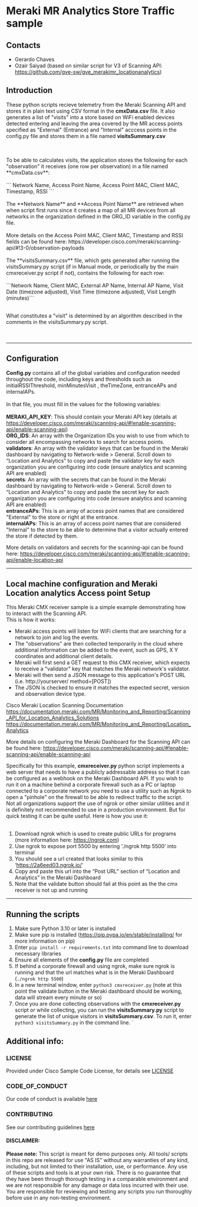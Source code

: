 # Meraki MR Analytics Store Traffic sample

## Contacts

* Gerardo Chaves 
* Ozair Saiyad (based on similar script for V3 of Scanning API: https://github.com/gve-sw/gve_merakimr_locationanalytics)

## Introduction
These python scripts recieve telemetry from the Meraki Scanning API and stores it in plain text
using CSV format in the **cmxData.csv** file. It also generates a list of "visits" into a store based on WiFi enabled devices detected entering and leaving the area covered by the MR access points specified as "External" (Entrance) and "Internal" acccess points in the config.py file and stores them in a file named **visitsSummary.csv**

<br/>
<br/>
To be able to calculates visits, the application stores the following for each "observation" it receives (one row per observation)
in a file named **cmxData.csv**:
<br/>
<br/>
``` Network Name, Access Point Name, Access Point MAC, Client MAC, Timestamp, RSSI ```
<br/>
<br/>
The **Network Name** and **Access Point Name** are retrieved when when script first runs since it creates a map of all MR devices from all networks
in the organization defined in the ORG_ID variable in the config.py file.
<br/>
<br/>
More details on the Access Point MAC, Client MAC, Timestamp and RSSI fields can be found here:
https://developer.cisco.com/meraki/scanning-api/#!3-0/observation-payloads 
<br/>
<br/>
The **visitsSummary.csv** file, which gets generated after running the visitsSummary.py script (if in Manual mode, or periodically by the main cmxreceiver.py script if not), contains the following for each row:
<br/>
<br/>
```Network Name, Client MAC, External AP Name, Internal AP Name, Visit Date (timezone adjusted), Visit Time (timezone adjusted), Visit Length (minutes)```
<br/>
<br/>

What constitutes a "visit" is determined by an algorithm described in the comments in the visitsSummary.py script.  
<br/>
<br/>



---
## Configuration

**Config.py** contains all of the global variables and configuration needed throughout the code, including keys and thresholds such as initialRSSIThreshold, minMinutesVisit , theTimeZone, entranceAPs and internalAPs.
<br/><br/>
In that file, you must fill in the values for the following variables:
<br/><br/>
**MERAKI_API_KEY**: This should contain your Meraki API key (details at https://developer.cisco.com/meraki/scanning-api/#!enable-scanning-api/enable-scanning-api)<br/>
**ORG_IDS**: An array with the Organization IDs you wish to use from which to consider all encompassing networks to search for access points.<br/>
**validators**: An array with the validator keys that can be found in the Meraki dashboard by navigating to Network-wide > General. Scroll down to “Location and Analytics” to copy and paste the validator key for each organization you are configuring into code (ensure analytics and scanning API are enabled)<br/>
**secrets**: An array with the secrets that can be found in the Meraki dashboard by navigating to Network-wide > General. Scroll down to “Location and Analytics” to copy and paste the secret key for each organization you are configuring into code (ensure analytics and scanning API are enabled)<br/>
**entranceAPs**: This is an array of access point names that are considered "External" to the store or right at the entrance.  
**internalAPs**: This is an array of access point names that are considered "Internal" to the store to be able to determine that a visitor actually entered the store if detected by them.  

More details on validators and secrets for the scanning-api can be found here: https://developer.cisco.com/meraki/scanning-api/#!enable-scanning-api/enable-location-api  
 

---
## Local machine configuration and Meraki Location analytics Access point Setup

This Meraki CMX receiver sample is a simple example demonstrating how to interact with the Scanning API.<br/>
This is how it works:
- Meraki access points will listen for WiFi clients that are searching for a network to join and log the events.
- The "observations" are then collected temporarily in the cloud where additional information can be added to
the event, such as GPS, X Y coordinates and additional client details.
- Meraki will first send a GET request to this CMX receiver, which expects to receive a "validator" key that matches
the Meraki network's validator.
- Meraki will then send a JSON message to this application's POST URL (i.e. http://yourserver/ method=[POST])
- The JSON is checked to ensure it matches the expected secret, version and observation device type.

Cisco Meraki Location Scanning Documentation
https://documentation.meraki.com/MR/Monitoring_and_Reporting/Scanning_API_for_Location_Analytics_Solutions
https://documentation.meraki.com/MR/Monitoring_and_Reporting/Location_Analytics 

More details on configuring the Meraki Dashboard for the Scanning API can be found here:
https://developer.cisco.com/meraki/scanning-api/#!enable-scanning-api/enable-scanning-api

Specifically for this example, **cmxreceiver.py** python script implements a web server that needs to have a publicly addressable address so that it can
be configured as a webhook on the Meraki Dashboard API. If you wish to run it on a machine behind a corporate firewall such as a
PC or laptop connected to a corporate network you need to use a utility such as Ngrok to open a "pinhole" on the firewall to be able
to redirect traffic to the script. Not all organizations support the use of ngrok or other similar utilities and it is definitely not
recommended to use in a production environment. But for quick testing it can be quite useful. Here is how you use it:
<br/><br/>

1. Download ngrok which is used to create public URLs for programs (more information here: https://ngrok.com)
2. Use ngrok to expose port 5500 by entering ‘./ngrok http 5500’ into terminal
3. You should see a url created that looks similar to this ‘https://2a6eed03.ngrok.io/'
4. Copy and paste this url into the “Post URL” section of “Location and Analytics” in the Meraki Dashboard
5. Note that the validate button should fail at this point as the the cmx receiver is not up and running



---
## Running the scripts

1. Make sure Python 3.10 or later is installed
2. Make sure pip is installed (https://pip.pypa.io/en/stable/installing/ for more information on pip)
3. Enter ```pip install -r requirements.txt``` into command line to download necessary libraries
4. Ensure all elements of the **config.py** file are completed
5. If behind a corporate firewall and using ngrok, make sure ngrok is running and that the url matches what is in the Meraki Dashboard (```./ngrok http 5500```)
6. In a new terminal window, enter ```python3 cmxreceiver.py``` (note at this point the validate button in the Meraki dashboard should be working, data will stream every minute or so)
7. Once you are done collecting observations with the **cmxreceiver.py** script or while collecting, you can run the **visitsSummary.py** script to generate
the list of unique visitors in **visitsSummary.csv**. To run it, enter ```python3 visitsSummary.py``` in the command line.
` 




## Additional info:

### LICENSE

Provided under Cisco Sample Code License, for details see [LICENSE](LICENSE.txt)

### CODE_OF_CONDUCT

Our code of conduct is available [here](Code_of_Conduct.md)

### CONTRIBUTING

See our contributing guidelines [here](Contributing.md)

#### DISCLAIMER:
<b>Please note:</b> This script is meant for demo purposes only. All tools/ scripts in this repo are released for use "AS IS" without any warranties of any kind, including, but not limited to their installation, use, or performance. Any use of these scripts and tools is at your own risk. There is no guarantee that they have been through thorough testing in a comparable environment and we are not responsible for any damage or data loss incurred with their use.
You are responsible for reviewing and testing any scripts you run thoroughly before use in any non-testing environment.

